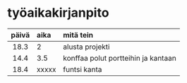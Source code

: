 # työaikakirjanpito

| päivä | aika | mitä tein  |
| :----:|:-----| :-----|
| 18.3  | 2    | alusta projekti |
| 14.4  | 3.5  | konffaa polut portteihin ja kantaan
| 18.4  | xxxxx| funtsi kanta
